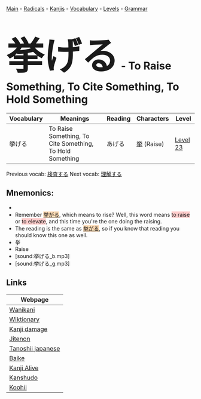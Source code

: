 <style> bigfont {font-size: 100px}</style>
[Main](../README.md) -
[Radicals](../radicals.md) -
[Kanjis](../kanjis.md) -
[Vocabulary](../vocabulary.md) -
[Levels](../levels.md) -
[Grammar](../grammar.md)
# <bigfont> 挙げる</bigfont> - To Raise Something, To Cite Something, To Hold Something 

| Vocabulary | Meanings | Reading | Characters | Level |
| --- | --- | --- | --- | --- |
| 挙げる | To Raise Something, To Cite Something, To Hold Something | あげる |  [挙](../kanjis/挙.md) (Raise) | [Level 23](../levels/wk_level23.md) |

Previous vocab: [検査する](検査する.md) Next vocab: [理解する](理解する.md) 

## Mnemonics:

* 
* Remember <span style="background-color:#fed8b1"> [挙がる](https://jisho.org/search/挙がる)</span>, which means to rise? Well, this word means <span style="background-color:#ffcccb"> to raise</span> or <span style="background-color:#ffcccb"> to elevate</span>, and this time you're the one doing the raising.
* The reading is the same as <span style="background-color:#fed8b1"> [挙がる](https://jisho.org/search/挙がる)</span>, so if you know that reading you should know this one as well.
* 挙
* Raise
* [sound:挙げる_b.mp3]
* [sound:挙げる_g.mp3]


## Links 

| Webpage |
| --- |
| [Wanikani          ](https://www.wanikani.com/kanji/挙げる) |
| [Wiktionary        ](https://en.wiktionary.org/wiki/挙げる) |
| [Kanji damage      ](http://www.kanjidamage.com/kanji/search?utf8=✓&q=挙げる) |
| [Jitenon           ](https://jitenon.com/kanji/挙げる) |
| [Tanoshii japanese ](https://www.tanoshiijapanese.com/dictionary/kanji.cfm?k=挙げる) |
| [Baike             ](https://baike.baidu.com/item/挙げる) |
| [Kanji Alive       ](https://app.kanjialive.com/挙げる) |
| [Kanshudo          ](https://www.kanshudo.com/searchmn?q=挙げる) |
| [Koohii            ](https://kanji.koohii.com/study/kanji/挙げる) |
